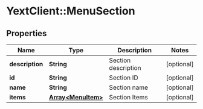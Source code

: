 # YextClient::MenuSection

## Properties
Name | Type | Description | Notes
------------ | ------------- | ------------- | -------------
**description** | **String** | Section description | [optional] 
**id** | **String** | Section ID | [optional] 
**name** | **String** | Section name | [optional] 
**items** | [**Array&lt;MenuItem&gt;**](MenuItem.md) | Section Items | [optional] 


